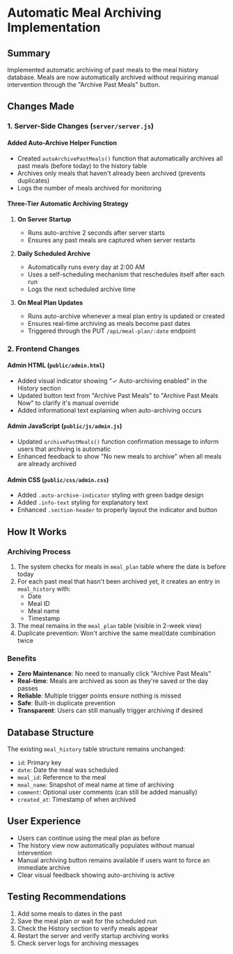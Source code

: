 # Automatic Meal Archiving Implementation

## Summary
Implemented automatic archiving of past meals to the meal history database. Meals are now automatically archived without requiring manual intervention through the "Archive Past Meals" button.

## Changes Made

### 1. Server-Side Changes (`server/server.js`)

#### Added Auto-Archive Helper Function
- Created `autoArchivePastMeals()` function that automatically archives all past meals (before today) to the history table
- Archives only meals that haven't already been archived (prevents duplicates)
- Logs the number of meals archived for monitoring

#### Three-Tier Automatic Archiving Strategy

1. **On Server Startup**
   - Runs auto-archive 2 seconds after server starts
   - Ensures any past meals are captured when server restarts

2. **Daily Scheduled Archive**
   - Automatically runs every day at 2:00 AM
   - Uses a self-scheduling mechanism that reschedules itself after each run
   - Logs the next scheduled archive time

3. **On Meal Plan Updates**
   - Runs auto-archive whenever a meal plan entry is updated or created
   - Ensures real-time archiving as meals become past dates
   - Triggered through the PUT `/api/meal-plan/:date` endpoint

### 2. Frontend Changes

#### Admin HTML (`public/admin.html`)
- Added visual indicator showing "✓ Auto-archiving enabled" in the History section
- Updated button text from "Archive Past Meals" to "Archive Past Meals Now" to clarify it's manual override
- Added informational text explaining when auto-archiving occurs

#### Admin JavaScript (`public/js/admin.js`)
- Updated `archivePastMeals()` function confirmation message to inform users that archiving is automatic
- Enhanced feedback to show "No new meals to archive" when all meals are already archived

#### Admin CSS (`public/css/admin.css`)
- Added `.auto-archive-indicator` styling with green badge design
- Added `.info-text` styling for explanatory text
- Enhanced `.section-header` to properly layout the indicator and button

## How It Works

### Archiving Process
1. The system checks for meals in `meal_plan` table where the date is before today
2. For each past meal that hasn't been archived yet, it creates an entry in `meal_history` with:
   - Date
   - Meal ID
   - Meal name
   - Timestamp
3. The meal remains in the `meal_plan` table (visible in 2-week view)
4. Duplicate prevention: Won't archive the same meal/date combination twice

### Benefits
- **Zero Maintenance**: No need to manually click "Archive Past Meals"
- **Real-time**: Meals are archived as soon as they're saved or the day passes
- **Reliable**: Multiple trigger points ensure nothing is missed
- **Safe**: Built-in duplicate prevention
- **Transparent**: Users can still manually trigger archiving if desired

## Database Structure
The existing `meal_history` table structure remains unchanged:
- `id`: Primary key
- `date`: Date the meal was scheduled
- `meal_id`: Reference to the meal
- `meal_name`: Snapshot of meal name at time of archiving
- `comment`: Optional user comments (can still be added manually)
- `created_at`: Timestamp of when archived

## User Experience
- Users can continue using the meal plan as before
- The history view now automatically populates without manual intervention
- Manual archiving button remains available if users want to force an immediate archive
- Clear visual feedback showing auto-archiving is active

## Testing Recommendations
1. Add some meals to dates in the past
2. Save the meal plan or wait for the scheduled run
3. Check the History section to verify meals appear
4. Restart the server and verify startup archiving works
5. Check server logs for archiving messages
